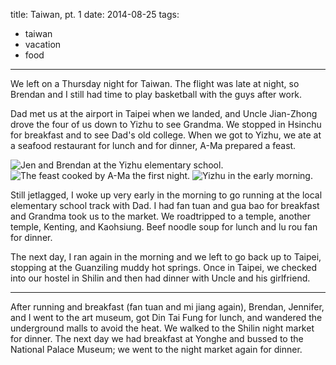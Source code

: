 title: Taiwan, pt. 1
date: 2014-08-25
tags:
- taiwan
- vacation
- food
---

We left on a Thursday night for Taiwan. The flight was late at night, so Brendan and I still had time to play basketball with the guys after work.

Dad met us at the airport in Taipei when we landed, and Uncle Jian-Zhong drove the four of us down to Yizhu to see Grandma. We stopped in Hsinchu for breakfast and to see Dad's old college. When we got to Yizhu, we ate at a seafood restaurant for lunch and for dinner, A-Ma prepared a feast.

![Jen and Brendan at the Yizhu elementary school.](https://dl.dropbox.com/u/4291520/journal-images/taiwan-yizhu-1.jpg)
![The feast cooked by A-Ma the first night.](https://dl.dropbox.com/u/4291520/journal-images/taiwan-yizhu-2.jpg)
![Yizhu in the early morning.](https://dl.dropbox.com/u/4291520/journal-images/taiwan-yizhu-3.jpg)

Still jetlagged, I woke up very early in the morning to go running at the local elementary school track with Dad. I had fan tuan and gua bao for breakfast and Grandma took us to the market. We roadtripped to a temple, another temple, Kenting, and Kaohsiung. Beef noodle soup for lunch and lu rou fan for dinner.

The next day, I ran again in the morning and we left to go back up to Taipei, stopping at the Guanziling muddy hot springs. Once in Taipei, we checked into our hostel in Shilin and then had dinner with Uncle and his girlfriend.

---

After running and breakfast (fan tuan and mi jiang again), Brendan, Jennifer, and I went to the art museum, got Din Tai Fung for lunch, and wandered the underground malls to avoid the heat. We walked to the Shilin night market for dinner. The next day we had breakfast at Yonghe and bussed to the National Palace Museum; we went to the night market again for dinner.
